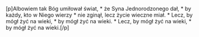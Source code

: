 [p]Albowiem tak Bóg umiłował świat, * że Syna Jednorodzonego dał, * by każdy, kto w Niego wierzy * nie zginął, lecz życie wieczne miał. * Lecz, by mógł żyć na wieki, * by mógł żyć na wieki. * Lecz, by mógł żyć na wieki, * by mógł żyć na wieki.[/p]